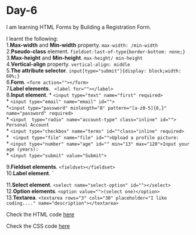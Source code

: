 # Day-6
I am learning HTML Forms by Building a Registration Form.

I learnt the following:  
1.**Max-width** and **Min-width** property. `max-width: /min-width`  
2.**Pseudo-class** element. `fieldset:last-of-type{border-bottom: none;}`  
3.**Max-height** and **Min-height**. `max-height/ min-height`  
4.**Vertical-align** property. `vertical-align: middle`  
5.**The attribute selector**. `input[type="submit"]{display: block;width: 60%;}`  
6.**Form**. `<form action=""></form>`  
7.**Label elements**. ` <label for=""></label>`  
8.**Input element**. 
                     * `<input type="text" name="first" required>`  
                     * `<input type="email" name="email" id="">`  
                     *`<input type="password" minlength="8" pattern="[a-z0-5]{8,}" name="password" required>`  
                     * `<input  type="radio" name="account-type" class="inline" id=""> Personal Account`  
                     * `<input type="checkbox" name="terms" id=""class="inline" required>`  
                     * ` <input type="file" name="file" id="">Upload a profile picture:`  
                     * `<input type="number" name="age" id="" min="13" max="120">Input your age (years):`  
                     * `<input type="submit" value="Submit">`  
                      
9.**Fieldset elements**. `<fieldset></fieldset>`  
10.**Label element**. `<label></label>   

11.**Select element**. `<select name="select-option" id=""></select>`  
12.**Option elements**. `<option value="">(select one)</option>`  
13.**Textarea**. `<textarea rows="3" cols="30" placeholder="I like coding...." name="description"></textarea>`  

    

Check the HTML code [here](./full-code.html)  


Check the CSS code [here](./full-code.css)